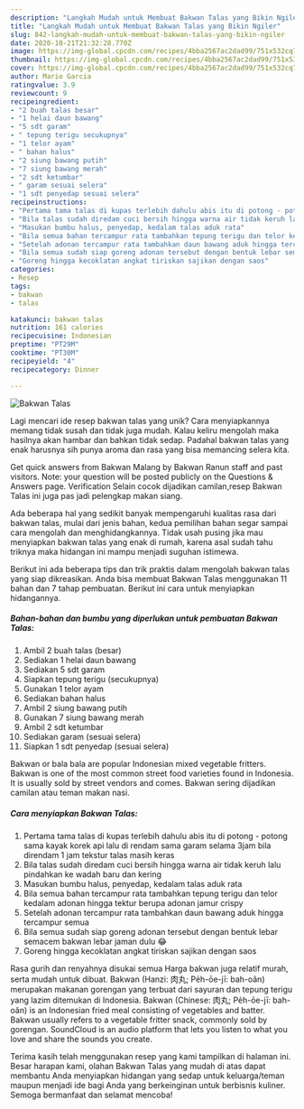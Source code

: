```yaml
---
description: "Langkah Mudah untuk Membuat Bakwan Talas yang Bikin Ngiler"
title: "Langkah Mudah untuk Membuat Bakwan Talas yang Bikin Ngiler"
slug: 842-langkah-mudah-untuk-membuat-bakwan-talas-yang-bikin-ngiler
date: 2020-10-21T21:32:28.770Z
image: https://img-global.cpcdn.com/recipes/4bba2567ac2dad99/751x532cq70/bakwan-talas-foto-resep-utama.jpg
thumbnail: https://img-global.cpcdn.com/recipes/4bba2567ac2dad99/751x532cq70/bakwan-talas-foto-resep-utama.jpg
cover: https://img-global.cpcdn.com/recipes/4bba2567ac2dad99/751x532cq70/bakwan-talas-foto-resep-utama.jpg
author: Mario Garcia
ratingvalue: 3.9
reviewcount: 9
recipeingredient:
- "2 buah talas besar"
- "1 helai daun bawang"
- "5 sdt garam"
- " tepung terigu secukupnya"
- "1 telor ayam"
- " bahan halus"
- "2 siung bawang putih"
- "7 siung bawang merah"
- "2 sdt ketumbar"
- " garam sesuai selera"
- "1 sdt penyedap sesuai selera"
recipeinstructions:
- "Pertama tama talas di kupas terlebih dahulu abis itu di potong - potong sama kayak korek api lalu di rendam sama garam selama 3jam bila direndam 1 jam tekstur talas masih keras"
- "Bila talas sudah diredam cuci bersih hingga warna air tidak keruh lalu pindahkan ke wadah baru dan kering"
- "Masukan bumbu halus, penyedap, kedalam talas aduk rata"
- "Bila semua bahan tercampur rata tambahkan tepung terigu dan telor kedalam adonan hingga tektur berupa adonan jamur crispy"
- "Setelah adonan tercampur rata tambahkan daun bawang aduk hingga tercampur semua"
- "Bila semua sudah siap goreng adonan tersebut dengan bentuk lebar semacem bakwan lebar jaman dulu 😂"
- "Goreng hingga kecoklatan angkat tiriskan sajikan dengan saos"
categories:
- Resep
tags:
- bakwan
- talas

katakunci: bakwan talas 
nutrition: 161 calories
recipecuisine: Indonesian
preptime: "PT29M"
cooktime: "PT30M"
recipeyield: "4"
recipecategory: Dinner

---
```



![Bakwan Talas](https://img-global.cpcdn.com/recipes/4bba2567ac2dad99/751x532cq70/bakwan-talas-foto-resep-utama.jpg)

Lagi mencari ide resep bakwan talas yang unik? Cara menyiapkannya memang tidak susah dan tidak juga mudah. Kalau keliru mengolah maka hasilnya akan hambar dan bahkan tidak sedap. Padahal bakwan talas yang enak harusnya sih punya aroma dan rasa yang bisa memancing selera kita.

Get quick answers from Bakwan Malang by Bakwan Ranun staff and past visitors. Note: your question will be posted publicly on the Questions &amp; Answers page. Verification Selain cocok dijadikan camilan,resep Bakwan Talas ini juga pas jadi pelengkap makan siang.

Ada beberapa hal yang sedikit banyak mempengaruhi kualitas rasa dari bakwan talas, mulai dari jenis bahan, kedua pemilihan bahan segar sampai cara mengolah dan menghidangkannya. Tidak usah pusing jika mau menyiapkan bakwan talas yang enak di rumah, karena asal sudah tahu triknya maka hidangan ini mampu menjadi suguhan istimewa.


Berikut ini ada beberapa tips dan trik praktis dalam mengolah bakwan talas yang siap dikreasikan. Anda bisa membuat Bakwan Talas menggunakan 11 bahan dan 7 tahap pembuatan. Berikut ini cara untuk menyiapkan hidangannya.

<!--inarticleads1-->

##### Bahan-bahan dan bumbu yang diperlukan untuk pembuatan Bakwan Talas:

1. Ambil 2 buah talas (besar)
1. Sediakan 1 helai daun bawang
1. Sediakan 5 sdt garam
1. Siapkan  tepung terigu (secukupnya)
1. Gunakan 1 telor ayam
1. Sediakan  bahan halus
1. Ambil 2 siung bawang putih
1. Gunakan 7 siung bawang merah
1. Ambil 2 sdt ketumbar
1. Sediakan  garam (sesuai selera)
1. Siapkan 1 sdt penyedap (sesuai selera)


Bakwan or bala bala are popular Indonesian mixed vegetable fritters. Bakwan is one of the most common street food varieties found in Indonesia. It is usually sold by street vendors and comes. Bakwan sering dijadikan camilan atau teman makan nasi. 

<!--inarticleads2-->

##### Cara menyiapkan Bakwan Talas:

1. Pertama tama talas di kupas terlebih dahulu abis itu di potong - potong sama kayak korek api lalu di rendam sama garam selama 3jam bila direndam 1 jam tekstur talas masih keras
1. Bila talas sudah diredam cuci bersih hingga warna air tidak keruh lalu pindahkan ke wadah baru dan kering
1. Masukan bumbu halus, penyedap, kedalam talas aduk rata
1. Bila semua bahan tercampur rata tambahkan tepung terigu dan telor kedalam adonan hingga tektur berupa adonan jamur crispy
1. Setelah adonan tercampur rata tambahkan daun bawang aduk hingga tercampur semua
1. Bila semua sudah siap goreng adonan tersebut dengan bentuk lebar semacem bakwan lebar jaman dulu 😂
1. Goreng hingga kecoklatan angkat tiriskan sajikan dengan saos


Rasa gurih dan renyahnya disukai semua Harga bakwan juga relatif murah, serta mudah untuk dibuat. Bakwan (Hanzi: 肉丸; Pe̍h-ōe-jī: bah-oân) merupakan makanan gorengan yang terbuat dari sayuran dan tepung terigu yang lazim ditemukan di Indonesia. Bakwan (Chinese: 肉丸; Pe̍h-ōe-jī: bah-oân) is an Indonesian fried meal consisting of vegetables and batter. Bakwan usually refers to a vegetable fritter snack, commonly sold by gorengan. SoundCloud is an audio platform that lets you listen to what you love and share the sounds you create. 

Terima kasih telah menggunakan resep yang kami tampilkan di halaman ini. Besar harapan kami, olahan Bakwan Talas yang mudah di atas dapat membantu Anda menyiapkan hidangan yang sedap untuk keluarga/teman maupun menjadi ide bagi Anda yang berkeinginan untuk berbisnis kuliner. Semoga bermanfaat dan selamat mencoba!
